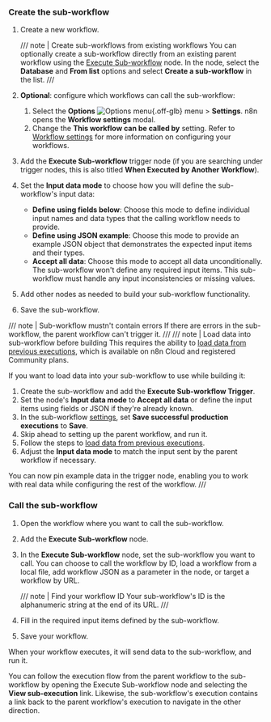 ### Create the sub-workflow


1. Create a new workflow.

    /// note | Create sub-workflows from existing workflows
    You can optionally create a sub-workflow directly from an existing parent workflow using the [Execute Sub-workflow](/integrations/builtin/core-nodes/n8n-nodes-base.executeworkflow.md) node. In the node, select the **Database** and **From list** options and select **Create a sub-workflow** in the list.
    ///

1. **Optional**: configure which workflows can call the sub-workflow:
	1. Select the **Options** <span class="inline-image">![Options menu](/_images/common-icons/three-dot-options-menu.png){.off-glb}</span> menu > **Settings**. n8n opens the **Workflow settings** modal.
	1. Change the **This workflow can be called by** setting.	Refer to [Workflow settings](/workflows/settings.md) for more information on configuring your workflows.
1. Add the **Execute Sub-workflow** trigger node (if you are searching under trigger nodes, this is also titled **When Executed by Another Workflow**).
1. Set the **Input data mode** to choose how you will define the sub-workflow's input data:
	* **Define using fields below**: Choose this mode to define individual input names and data types that the calling workflow needs to provide.
	* **Define using JSON example**: Choose this mode to provide an example JSON object that demonstrates the expected input items and their types.
	* **Accept all data**: Choose this mode to accept all data unconditionally. The sub-workflow won't define any required input items. This sub-workflow must handle any input inconsistencies or missing values.
1. Add other nodes as needed to build your sub-workflow functionality.
1. Save the sub-workflow.

/// note | Sub-workflow mustn't contain errors
If there are errors in the sub-workflow, the parent workflow can't trigger it.
///
/// note | Load data into sub-workflow before building
This requires the ability to [load data from previous executions](/workflows/executions/debug.md), which is available on n8n Cloud and registered Community plans.

If you want to load data into your sub-workflow to use while building it:

1. Create the sub-workflow and add the **Execute Sub-workflow Trigger**. 
1. Set the node's **Input data mode** to **Accept all data** or define the input items using fields or JSON if they're already known.
1. In the sub-workflow [settings](/workflows/settings.md), set **Save successful production executions** to **Save**. 
1. Skip ahead to setting up the parent workflow, and run it.
1. Follow the steps to [load data from previous executions](/workflows/executions/debug.md).
1. Adjust the **Input data mode** to match the input sent by the parent workflow if necessary.

You can now pin example data in the trigger node, enabling you to work with real data while configuring the rest of the workflow.
///


### Call the sub-workflow

1. Open the workflow where you want to call the sub-workflow.
1. Add the **Execute Sub-workflow** node.
1. In the **Execute Sub-workflow** node, set the sub-workflow you want to call. You can choose to call the workflow by ID, load a workflow from a local file, add workflow JSON as a parameter in the node, or target a workflow by URL.

    /// note | Find your workflow ID
    Your sub-workflow's ID is the alphanumeric string at the end of its URL.
    ///

1. Fill in the required input items defined by the sub-workflow.
1. Save your workflow.

When your workflow executes, it will send data to the sub-workflow, and run it.

You can follow the execution flow from the parent workflow to the sub-workflow by opening the Execute Sub-workflow node and selecting the **View sub-execution** link. Likewise, the sub-workflow's execution contains a link back to the parent workflow's execution to navigate in the other direction.
